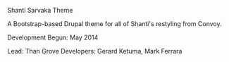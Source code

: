 Shanti Sarvaka Theme

A Bootstrap-based Drupal theme for all of Shanti's restyling from Convoy.

Development Begun: May 2014

Lead: Than Grove
Developers: Gerard Ketuma, Mark Ferrara
